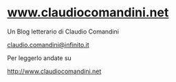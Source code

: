 # www.claudiocomandini.net

Un Blog letterario di Claudio Comandini

claudio.comandini@infinito.it


Per leggerlo andate su 

http://www.claudiocomandini.net
